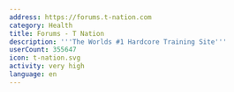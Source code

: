 ```yaml
---
address: https://forums.t-nation.com
category: Health
title: Forums - T Nation
description: '''The Worlds #1 Hardcore Training Site'''
userCount: 355647
icon: t-nation.svg
activity: very high
language: en
---
```

